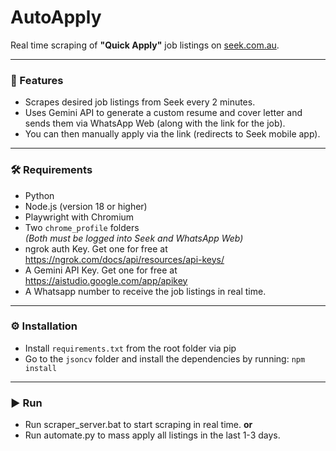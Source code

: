 # AutoApply

Real time scraping of **"Quick Apply"** job listings on [seek.com.au](https://www.seek.com.au).

---

### 🚀 Features
- Scrapes desired job listings from Seek every 2 minutes.
- Uses Gemini API to generate a custom resume and cover letter and sends them via WhatsApp Web (along with the link for the job).
- You can then manually apply via the link (redirects to Seek mobile app). 

---

### 🛠 Requirements
- Python
- Node.js (version 18 or higher)
- Playwright with Chromium
- Two `chrome_profile` folders  
  *(Both must be logged into Seek and WhatsApp Web)*
- ngrok auth Key. Get one for free at https://ngrok.com/docs/api/resources/api-keys/
- A Gemini API Key. Get one for free at https://aistudio.google.com/app/apikey
- A Whatsapp number to receive the job listings in real time.

---

### ⚙️ Installation
- Install `requirements.txt` from the root folder via pip  
- Go to the `jsoncv` folder and install the dependencies by running: `npm install`

---

### ▶️ Run
- Run scraper_server.bat to start scraping in real time.
**or**  
- Run automate.py to mass apply all listings in the last 1-3 days.

